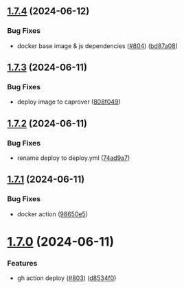 ## [1.7.4](https://github.com/EddieHubCommunity/EddieBot/compare/v1.7.3...v1.7.4) (2024-06-12)


### Bug Fixes

* docker base image & js dependencies ([#804](https://github.com/EddieHubCommunity/EddieBot/issues/804)) ([bd87a08](https://github.com/EddieHubCommunity/EddieBot/commit/bd87a08501bb420801ef05288e28ff4c6bb9bfef))



## [1.7.3](https://github.com/EddieHubCommunity/EddieBot/compare/v1.7.2...v1.7.3) (2024-06-11)


### Bug Fixes

* deploy image to caprover ([808f049](https://github.com/EddieHubCommunity/EddieBot/commit/808f049467176ea5f8616637501a88b3e5e8263a))



## [1.7.2](https://github.com/EddieHubCommunity/EddieBot/compare/v1.7.1...v1.7.2) (2024-06-11)


### Bug Fixes

* rename deploy to deploy.yml ([74ad9a7](https://github.com/EddieHubCommunity/EddieBot/commit/74ad9a7f25143f50cd8e69d8c39474371f819336))



## [1.7.1](https://github.com/EddieHubCommunity/EddieBot/compare/v1.7.0...v1.7.1) (2024-06-11)


### Bug Fixes

* docker action ([98650e5](https://github.com/EddieHubCommunity/EddieBot/commit/98650e527ab3d9837c9a6a9016a66dbe79fe3e43))



# [1.7.0](https://github.com/EddieHubCommunity/EddieBot/compare/v1.6.1...v1.7.0) (2024-06-11)


### Features

* gh action deploy ([#803](https://github.com/EddieHubCommunity/EddieBot/issues/803)) ([d8534f0](https://github.com/EddieHubCommunity/EddieBot/commit/d8534f0e6c5008aef2775ad9a8cb047ee7024b9f))



